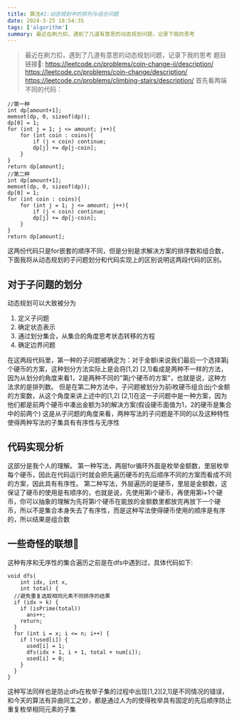 ```yaml
---
title: 算法#1:动态规划中的排列与组合问题
date: 2024-3-25 18:54:35
tags: ['algorithm']
summary: 最近在刷力扣，遇到了几道有意思的动态规划问题，记录下我的思考
---
```


>最近在刷力扣，遇到了几道有意思的动态规划问题，记录下我的思考
>题目链接🔗: <https://leetcode.cn/problems/coin-change-ii/description/> <https://leetcode.cn/problems/coin-change/description/>
><https://leetcode.cn/problems/climbing-stairs/description/>
>首先看两端不同的代码：

```
//第一种
int dp[amount+1];
memset(dp, 0, sizeof(dp));
dp[0] = 1;
for (int j = 1; j <= amount; j++){
    for (int coin : coins){
        if (j < coin) continue;
        dp[j] += dp[j-coin];
    }
}
return dp[amount];
//第二种
int dp[amount+1];
memset(dp, 0, sizeof(dp));
dp[0] = 1;
for (int coin : coins){
    for (int j = 1; j <= amount; j++){
        if (j < coin) continue;
        dp[j] += dp[j-coin];
    }
}
return dp[amount];
```

这两份代码只是for嵌套的顺序不同，但是分别是求解决方案的排序数和组合数，下面我将从动态规划的子问题划分和代码实现上的区别说明这两段代码的区别。

## 对于子问题的划分

动态规划可以大致被分为

1. 定义子问题
2. 确定状态表示
3. 通过划分集合，从集合的角度思考状态转移的方程
4. 确定边界问题

在这两段代码里，第一种的子问题被确定为：对于金额i来说我们最后一个选择第j个硬币的方案，这种划分方法实际上是会将[1,2] [2,1]看成是两种不一样的方法，因为从划分的角度来看1，2是两种不同的"第j个硬币的方案"，也就是说，这种方法求的是排列数。
但是在第二种方法中，子问题被划分为前i枚硬币组合出j个金额的方案数，从这个角度来讲上述中的[1,2] [2,1]在这一子问题中是一种方案，因为他们都是前两个硬币中凑出金额为3的解决方案(假设硬币面值为1，2的硬币是集合中的前两个)
这是从子问题的角度来看，两种写法的子问题是不同的以及这种特性使得两种写法的子集具有有序性与无序性

## 代码实现分析

这部分是我个人的理解。
第一种写法，两层for循环外面是枚举金额数，里层枚举每个硬币，因此在代码运行时就会把先遍历硬币的先后顺序不同的方案而看成不同的方案，因此具有有序性。
第二种写法，外层遍历的是硬币，里层是金额数，这保证了硬币的使用是有顺序的，也就是说，先使用第i个硬币，再使用第i+1个硬币，你可以抽象的理解为先将第i个硬币在能放的金额数里都放完再放下一个硬币，所以不是集合本身失去了有序性，而是这种写法使得硬币使用的顺序是有序的，所以结果是组合数

## 一些奇怪的联想🤔

这种有序和无序性的集合遍历之前是在dfs中遇到过，具体代码如下:

```
void dfs(
    int idx, int x,
    int total) {
  //避免重复选取相同元素不同排序的结果
  if (idx > k) {
    if (isPrime(total))
      ans++;
    return;
  }
  for (int i = x; i <= n; i++) {
    if (!used[i]) {
      used[i] = 1;
      dfs(idx + 1, i + 1, total + num[i]);
      used[i] = 0;
    }
  }
}
```

这种写法同样也是防止dfs在枚举子集的过程中出现[1,2][2,1]是不同情况的错误，和今天的算法有异曲同工之妙，都是通过人为的使得枚举具有固定的先后顺序防止重复枚举相同元素的子集
